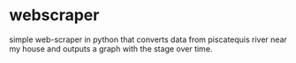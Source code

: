 # webscraper
simple web-scraper in python that converts data from piscatequis river near my house and outputs a graph with the stage over time.
